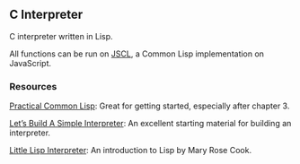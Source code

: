 ## C Interpreter

C interpreter written in Lisp.

All functions can be run on [JSCL](https://jscl-project.github.io/), a Common Lisp implementation on JavaScript.

### Resources

[Practical Common Lisp](http://www.gigamonkeys.com/book/): Great for getting started, especially after chapter 3.

[Let’s Build A Simple Interpreter](https://ruslanspivak.com/lsbasi-part1/): An excellent starting material for building an interpreter.

[Little Lisp Interpreter](https://maryrosecook.com/blog/post/little-lisp-interpreter): An introduction to Lisp by Mary Rose Cook.
